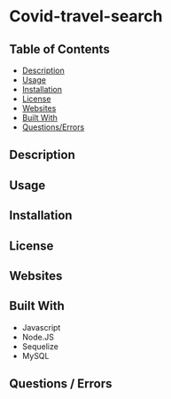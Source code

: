 # Covid-travel-search

## Table of Contents
- [Description](#description)
- [Usage](#usage)
- [Installation](#installation)
- [License](#license)
- [Websites](#websites)
- [Built With](#built)
- [Questions/Errors](#questions)

## Description


## Usage


## Installation


## License


## Websites


## Built With
- Javascript
- Node.JS
- Sequelize
- MySQL


## Questions / Errors


